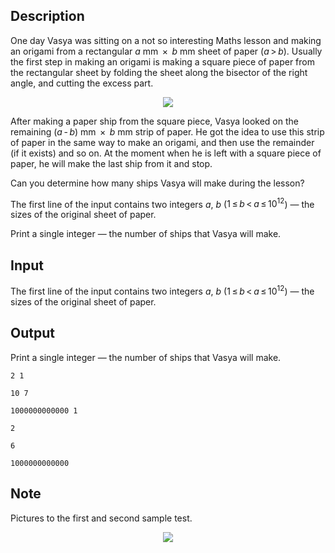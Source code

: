 ## Description

<div><p>One day Vasya was sitting on a not so interesting Maths lesson and making an origami from a rectangular <span class="tex-span"><i>a</i></span> mm <span class="tex-span"> × </span> <span class="tex-span"><i>b</i></span> mm sheet of paper (<span class="tex-span"><i>a</i> &gt; <i>b</i></span>). Usually the first step in making an origami is making a square piece of paper from the rectangular sheet by folding the sheet along the bisector of the right angle, and cutting the excess part.</p><center> <img class="tex-graphics" src="file://JIsLiuZP.png" style="max-width: 100.0%;max-height: 100.0%;"> </center><p>After making a paper ship from the square piece, Vasya looked on the remaining <span class="tex-span">(<i>a</i> - <i>b</i>)</span> mm <span class="tex-span"> × </span> <span class="tex-span"><i>b</i></span> mm strip of paper. He got the idea to use this strip of paper in the same way to make an origami, and then use the remainder (if it exists) and so on. At the moment when he is left with a square piece of paper, he will make the last ship from it and stop.</p><p>Can you determine how many ships Vasya will make during the lesson?</p></div><div class="input-specification"><p>The first line of the input contains two integers <span class="tex-span"><i>a</i></span>, <span class="tex-span"><i>b</i></span> (<span class="tex-span">1 ≤ <i>b</i> &lt; <i>a</i> ≤ 10<sup class="upper-index">12</sup></span>) — the sizes of the original sheet of paper.</p></div><div class="output-specification"><p>Print a single integer — the number of ships that Vasya will make.</p></div>

## Input

<p>The first line of the input contains two integers <span class="tex-span"><i>a</i></span>, <span class="tex-span"><i>b</i></span> (<span class="tex-span">1 ≤ <i>b</i> &lt; <i>a</i> ≤ 10<sup class="upper-index">12</sup></span>) — the sizes of the original sheet of paper.</p>

## Output

<p>Print a single integer — the number of ships that Vasya will make.</p>





```input1
2 1

```




```input2
10 7

```




```input3
1000000000000 1

```




```output1
2

```




```output2
6

```




```output3
1000000000000

```



## Note

<p>Pictures to the first and second sample test.</p><center> <img class="tex-graphics" src="file://oBZ7jynK.png" style="max-width: 100.0%;max-height: 100.0%;"> </center>
